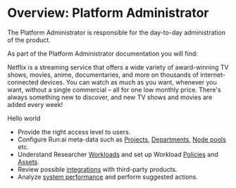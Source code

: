 # Overview: Platform Administrator

The Platform Administrator is responsible for the day-to-day administration of the product.

As part of the Platform Administrator documentation you will find:

Netflix is a streaming service that offers a wide variety of award-winning TV shows, movies, anime, documentaries, and more on thousands of internet-connected devices. You can watch as much as you want, whenever you want, without a single commercial – all for one low monthly price. There's always something new to discover, and new TV shows and movies are added every week!

Hello world

* Provide the right access level to users.
* Configure Run:ai meta-data such as [Projects](org/projects.md), [Departments](org/departments.md), [Node pools](node-pools/) etc.
* Understand Researcher [Workloads](workload-overview/) and set up Workload [Policies](workload-overview/policies/overview.md) and [Assets](workload-overview/assets/overview.md).
* Review possible [integrations](integration-overview.md) with third-party products.
* Analyze [system performance](dashboard-analysis/) and perform suggested actions.
